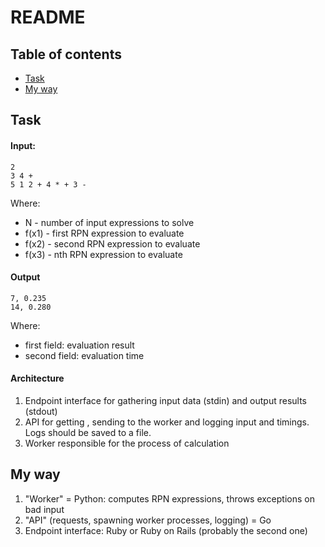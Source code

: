 # README

## Table of contents
* [Task](#task)
* [My way](#my-way)

## Task
#### Input:

```
2
3 4 +
5 1 2 + 4 * + 3 -
```
Where:
- N - number of input expressions to solve
- f(x1) - first RPN expression to evaluate
- f(x2) - second RPN expression to evaluate
- f(x3) - nth RPN expression to evaluate

#### Output
```
7, 0.235
14, 0.280
```
Where:
- first field: evaluation result
- second field: evaluation time

#### Architecture
1. Endpoint interface for gathering input data (stdin) and output results (stdout)
2. API for getting , sending to the worker and logging input and timings. Logs should be
saved to a file.
3. Worker responsible for the process of calculation

## My way
1. "Worker" = Python: computes RPN expressions, throws exceptions on bad input
2. "API" (requests, spawning worker processes, logging) = Go
3. Endpoint interface: Ruby or Ruby on Rails (probably the second one)
